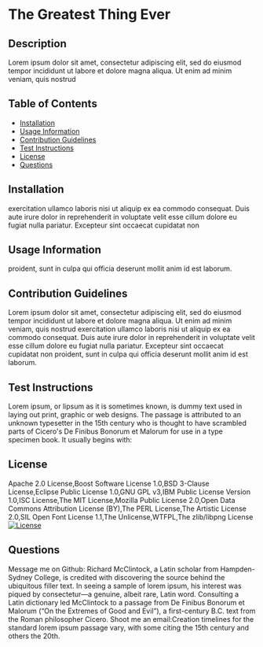 # The Greatest Thing Ever

## Description
Lorem ipsum dolor sit amet, consectetur adipiscing elit, sed do eiusmod tempor incididunt ut labore et dolore magna aliqua. Ut enim ad minim veniam, quis nostrud      

## Table of Contents

- [Installation](#installation)
- [Usage Information](#usage)
- [Contribution Guidelines](#contribution)
- [Test Instructions](#test)
- [License](#license)
- [Questions](#questions)

## Installation
exercitation ullamco laboris nisi ut aliquip ex ea commodo consequat. Duis aute irure dolor in reprehenderit in voluptate velit esse cillum dolore eu fugiat nulla pariatur. Excepteur sint occaecat cupidatat non    

## Usage Information
proident, sunt in culpa qui officia deserunt mollit anim id est laborum.

## Contribution Guidelines
Lorem ipsum dolor sit amet, consectetur adipiscing elit, sed do eiusmod tempor incididunt ut labore et dolore magna aliqua. Ut enim ad minim veniam, quis nostrud exercitation ullamco laboris nisi ut aliquip ex ea commodo consequat. Duis aute irure dolor in reprehenderit in voluptate velit esse cillum dolore eu fugiat nulla pariatur. Excepteur sint occaecat cupidatat non proident, sunt in culpa qui officia deserunt mollit anim id est laborum.

## Test Instructions
Lorem ipsum, or lipsum as it is sometimes known, is dummy text used in laying out print, graphic or web designs. The passage is attributed to an unknown typesetter in the 15th century who is thought to have scrambled parts of Cicero's De Finibus Bonorum et Malorum for use in a type specimen book. It usually begins with:

## License
Apache 2.0 License,Boost Software License 1.0,BSD 3-Clause License,Eclipse Public License 1.0,GNU GPL v3,IBM Public License Version 1.0,ISC License,The MIT License,Mozilla Public License 2.0,Open Data Commons Attribution License (BY),The PERL License,The Artistic License 2.0,SIL Open Font License 1.1,The Unlicense,WTFPL,The zlib/libpng License
[![License](https://img.shields.io/badge/License-Apache_2.0-blue.svg)](https://opensource.org/licenses/Apache-2.0)

## Questions
Message me on Github: Richard McClintock, a Latin scholar from Hampden-Sydney College, is credited with discovering the source behind the ubiquitous filler text. In seeing a sample of lorem ipsum, his interest was piqued by consectetur—a genuine, albeit rare, Latin word. Consulting a Latin dictionary led McClintock to a passage from De Finibus Bonorum et Malorum (“On the Extremes of Good and Evil”), a first-century B.C. text from the Roman philosopher Cicero.
Shoot me an email:Creation timelines for the standard lorem ipsum passage vary, with some citing the 15th century and others the 20th.

